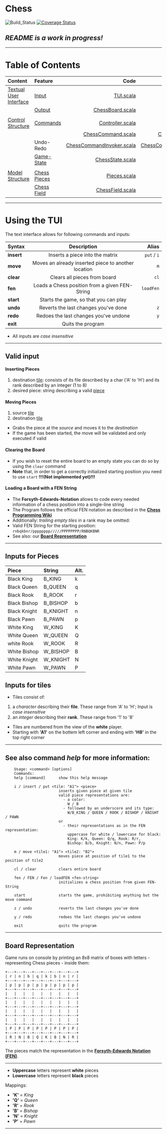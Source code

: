 # **Chess**

![Build_Status](https://github.com/emanuelk02/Chess/actions/workflows/scala.yml/badge.svg?branch=main)
[![Coverage Status](https://coveralls.io/repos/github/emanuelk02/Chess/badge.svg)](https://coveralls.io/github/emanuelk02/Chess)

## *README is a work in progress!*

---

# Table of Contents

| **Content** | **Feature** | **Code** | **Tests** |
| :------     | :------     |   -----: |   ------: |
| [Textual User Interface](src/main/scala/de/htwg/se/chess/aview) | [Input](#see-also-command-help-for-more-information) | [TUI.scala](src/main/scala/de/htwg/se/chess/aview/TUI.scala) | [TUISpec.scala](src/test/scala/de/htwg/se/chess/aview/TUISpec.scala) |
| | [Output](#board-representation) | [ChessBoard.scala](src/main/scala/de/htwg/se/chess/model/ChessBoard.scala) | [ChessBoardSpec.scala](src/test/scala/de/htwg/se/chess/model/ChessBoardSpec.scala) |
| | | |
| [Control Structure](src/main/scala/de/htwg/se/chess/controller) | [Commands](#using-the-tui) | [Controller.scala](src/main/scala/de/htwg/se/chess/controller/Controller.scala) | [ControllerSpec.scala](src/test/scala/de/htwg/se/chess/ControllerSpec.scala) |
| | | [ChessCommand.scala](src/main/scala/de/htwg/se/chess/controller/ChessCommand.scala) | [ChessCommandSpec.scala](src/test/scala/de/htwg/se/chess/controller/ChessCommandSpec.scala) |
| | Undo-Redo | [ChessCommandInvoker.scala](src/main/scala/de/htwg/se/chess/controller/ChessCommandInvoker.scala) | [ChessCommandInvokerSpec.scala](src/test/scala/de/htwg/se/chess/controller/ChessCommandInvokerSpec.scala) |
| | [Game-State](#board-representation) | [ChessState.scala](src/main/scala/de/htwg/se/chess/controller/ChessState.scala) | [ChessStateSpec.scala](src/test/scala/de/htwg/se/chess/controller/ChessStateSpec.scala) |
| | | |
| [Model Structure](src/main/scala/de/htwg/se/chess/model) | [Chess Pieces](#inputs-for-pieces) | [Pieces.scala](src/main/scala/de/htwg/se/chess/model/Pieces.scala) | [PiecesSpec.scala](src/test/scala/de/htwg/se/chess/model/PiecesSpec.scala) |
| | [Chess Field](#board-representation) | [ChessField.scala](src/main/scala/de/htwg/se/chess/model/ChessField.scala) | [ChessFieldSpec.scala](src/test/scala/de/htwg/se/chess/model/ChessFieldSpec.scala) |

---

# Using the **TUI**

The text interface allows for following commands and inputs:

| Syntax | Description | Alias |
| :---------- | :---------: | -----: |
| **insert** | Inserts a piece into the matrix | `put` / `i` |
| **move** | Moves an already inserted piece to another location | `m` |
| **clear** | Clears all pieces from board | `cl` |
| **fen** | Loads a Chess position from a given FEN-String | `loadFen` |
| **start** | Starts the game, so that you can play | |
| **undo** | Reverts the last changes you've done | `z` |
| **redo** | Redoes the last changes you've undone | `y` |
| **exit** | Quits the program | |

- All inputs are _case insensitive_

---

## Valid input

#### Inserting Pieces

 1. destination [tile](#inputs-for-tiles): 
    consists of its file described by a char ('A' to 'H')
    and its rank described by an integer (1 to 8)
 2. desired piece:
    string describing a valid [piece](#inputs-for-pieces)

#### Moving Pieces

 1. source [tile](#inputs-for-tiles)
 2. destination [tile](#inputs-for-tiles)

 - Grabs the piece at the _source_ and moves it to the _destination_
 - If the game has been started, the move will be validated and only executed if valid

#### Clearing the Board

 - If you wish to reset the entire board to an empty state you can do so by using the `clear` command
 - **Note** that, in order to get a correctly initialized starting position you need to use `start` **!!!(Not implemented yet)!!!**

#### Loading a Board with a FEN String

 - The **Forsyth-Edwards-Notation** allows to code every needed information of a chess position into a single-line string
 - The Program follows the official FEN notation as described in the **[Chess Programming Wiki](https://www.chessprogramming.org/Forsyth-Edwards_Notation)**
 - Additionally: _trailing empty tiles_ in a rank may be omitted:
 - Valid FEN String for the starting position:  `rnbqkbnr/pppppppp/////PPPPPPPP/RNBQKBNR`
 - See also: our **[Board Representation](#board-representation)**

---

## Inputs for Pieces

| **Piece** | **String** | **Alt.** |
| :-------  | :--------  | :------  |
| Black King | B_KING | k |
| Black Queen | B_QUEEN | q |
| Black Rook | B_ROOK | r |
| Black Bishop | B_BISHOP | b |
| Black Knight | B_KNIGHT | n |
| Black Pawn | B_PAWN | p |
| White King | W_KING | K |
| White Queen | W_QUEEN | Q |
| white Rook | W_ROOK | R |
| White Bishop | W_BISHOP | B |
| White Knight | W_KNIGHT | N |
| White Pawn | W_PAWN | P |

## Inputs for tiles

- Tiles consist of:
 1. a _character_ describing their **file**.
 These range from 'A' to 'H'; Input is _case insensitive_
 2. an _integer_ describing their **rank**.
 These range from '1' to '8'

- Tiles are numbered from the view of the **white** player.
- Starting with **'A1'** on the bottem left corner and 
ending with **'H8'** in the top right corner

---

## See also command *help* for more information:

```
    Usage: <command> [options]
    Commands:
    help [command]      show this help message
                          
    i / insert / put <tile: "A1"> <piece>
                        inserts given piece at given tile
                        valid piece representations are:
                          - a color: 
                            W / B
                          - followed by an underscore and its type:
                            W/B_KING / QUEEN / ROOK / BISHOP / KNIGHT / PAWN
                        or
                          - their representations as in the FEN representation:
                            uppercase for white / lowercase for black:
                            King: K/k, Queen: Q/q, Rook: R/r,
                            Bishop: B/b, Knight: N/n, Pawn: P/p
                                              
    m / move <tile1: "A1"> <tile2: "B2">
                        moves piece at position of tile1 to the position of tile2

    cl / clear          clears entire board

    fen / FEN / Fen / loadFEN <fen-string>
                        initializes a chess position from given FEN-String
                        
    start               starts the game, prohibiting anything but the move command
                        
    z / undo            reverts the last changes you've done
    
    y / redo            redoes the last changes you've undone

    exit                quits the program
```

---

## Board Representation

Game runs on console by printing an 8x8 matrix of boxes with letters - representing Chess pieces - inside them:

```
+---+---+---+---+---+---+---+---+
| r | n | b | q | k | b | n | r |
+---+---+---+---+---+---+---+---+
| p | p | p | p | p | p | p | p |
+---+---+---+---+---+---+---+---+
|   |   |   |   |   |   |   |   |
+---+---+---+---+---+---+---+---+
|   |   |   |   |   |   |   |   |
+---+---+---+---+---+---+---+---+
|   |   |   |   |   |   |   |   |
+---+---+---+---+---+---+---+---+
|   |   |   |   |   |   |   |   |
+---+---+---+---+---+---+---+---+
| P | P | P | P | P | P | P | P |
+---+---+---+---+---+---+---+---+
| R | N | B | Q | K | B | N | R |
+---+---+---+---+---+---+---+---+
```

The pieces match the representation in the **[Forsyth-Edwards Notation (FEN)](https://www.chessprogramming.org/Forsyth-Edwards_Notation)**.

---

 - **Uppercase** letters represent **white** pieces
 - **Lowercase** letters represent **black** pieces

Mappings:
 - **'K'** = *King*
 - **'Q'** = *Queen*
 - **'R'** = *Rook*
 - **'B'** = *Bishop*
 - **'N'** = *Knight*
 - **'P'** = *Pawn*

---




